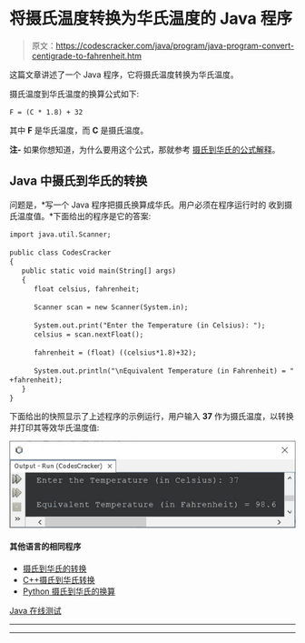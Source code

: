 # 将摄氏温度转换为华氏温度的 Java 程序

> 原文：<https://codescracker.com/java/program/java-program-convert-centigrade-to-fahrenheit.htm>

这篇文章讲述了一个 Java 程序，它将摄氏温度转换为华氏温度。

摄氏温度到华氏温度的换算公式如下:

```
F = (C * 1.8) + 32
```

其中 **F** 是华氏温度，而 **C** 是摄氏温度。

**注-** 如果你想知道，为什么要用这个公式，那就参考 [摄氏到华氏的公式解释](/nonprog/celsius-to-fahrenheit-formula.htm)。

## Java 中摄氏到华氏的转换

问题是，*写一个 Java 程序把摄氏换算成华氏。用户必须在程序运行时的 收到摄氏温度值。*下面给出的程序是它的答案:

```
import java.util.Scanner;

public class CodesCracker
{
   public static void main(String[] args)
   {
      float celsius, fahrenheit;

      Scanner scan = new Scanner(System.in);

      System.out.print("Enter the Temperature (in Celsius): ");
      celsius = scan.nextFloat();

      fahrenheit = (float) ((celsius*1.8)+32);

      System.out.println("\nEquivalent Temperature (in Fahrenheit) = " +fahrenheit);
   }
}
```

下面给出的快照显示了上述程序的示例运行，用户输入 **37** 作为摄氏温度，以转换 并打印其等效华氏温度值:

![java convert Celsius to Fahrenheit](img/8dcb01d7444d7320dc6e66073e1f0b45.png)

#### 其他语言的相同程序

*   [摄氏到华氏的转换](/c/program/c-program-convert-centigrade-to-fahrenheit.htm)
*   [C++摄氏到华氏转换](/cpp/program/cpp-program-convert-centigrade-to-fahrenheit.htm)
*   [Python 摄氏到华氏的换算](/python/program/python-program-convert-celsius-to-fahrenheit.htm)

[Java 在线测试](/exam/showtest.php?subid=1)

* * *

* * *